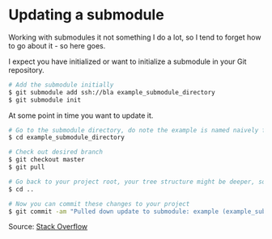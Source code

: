 # Updating a submodule

Working with submodules it not something I do a lot, so I tend to forget how to go about it - so here goes.

I expect you have initialized or want to initialize a submodule in your Git repository.

```bash
# Add the submodule initially
$ git submodule add ssh://bla example_submodule_directory
$ git submodule init
```

At some point in time you want to update it.

```bash
# Go to the submodule directory, do note the example is named naively for the purpose of demonstration
$ cd example_submodule_directory

# Check out desired branch
$ git checkout master
$ git pull

# Go back to your project root, your tree structure might be deeper, so this is just a basic example
$ cd ..

# Now you can commit these changes to your project
$ git commit -am "Pulled down update to submodule: example (example_submodule_directory)"
```

Source: [Stack Overflow](https://stackoverflow.com/questions/5828324/update-git-submodule-to-latest-commit-on-origin)
